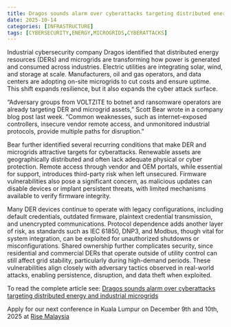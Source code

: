 ```yaml
---
title: Dragos sounds alarm over cyberattacks targeting distributed energy and industrial microgrids
date: 2025-10-14
categories: [INFRASTRUCTURE]
tags: [CYBERSECURITY,ENERGY,MICROGRIDS,CYBERATTACKS]
---
```


Industrial cybersecurity company Dragos identified that distributed energy resources (DERs) and microgrids are transforming how power is generated and consumed across industries. Electric utilities are integrating solar, wind, and storage at scale. Manufacturers, oil and gas operators, and data centers are adopting on-site microgrids to cut costs and ensure uptime. This shift expands resilience, but it also expands the cyber attack surface.

“Adversary groups from VOLTZITE to botnet and ransomware operators are already targeting DER and microgrid assets,” Scott Bear wrote in a company blog post last week. “Common weaknesses, such as internet-exposed controllers, insecure vendor remote access, and unmonitored industrial protocols, provide multiple paths for disruption.”

Bear further identified several recurring conditions that make DER and microgrids attractive targets for cyberattacks. Renewable assets are geographically distributed and often lack adequate physical or cyber protection. Remote access through vendor and OEM portals, while essential for support, introduces third-party risk when left unsecured. Firmware vulnerabilities also pose a significant concern, as malicious updates can disable devices or implant persistent threats, with limited mechanisms available to verify firmware integrity.

Many DER devices continue to operate with legacy configurations, including default credentials, outdated firmware, plaintext credential transmission, and unencrypted communications. Protocol dependence adds another layer of risk, as standards such as IEC 61850, DNP3, and Modbus, though vital for system integration, can be exploited for unauthorized shutdowns or misconfigurations. Shared ownership further complicates security, since residential and commercial DERs that operate outside of utility control can still affect grid stability, particularly during high-demand periods. These vulnerabilities align closely with adversary tactics observed in real-world attacks, enabling persistence, disruption, and data theft when exploited.

To read the complete article see: [Dragos sounds alarm over cyberattacks targeting distributed energy and industrial microgrids](https://industrialcyber.co/utilities-energy-power-water-waste/dragos-sounds-alarm-over-cyberattacks-targeting-distributed-energy-and-industrial-microgrids/) 

Apply for our next conference in Kuala Lumpur on December 9th and 10th, 2025 at [Rise Malaysia](https://risemalaysia.eventify.io/p/#/overview)